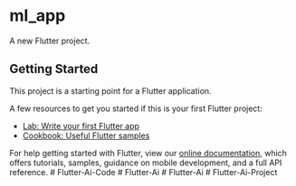 # ml_app

A new Flutter project.

## Getting Started

This project is a starting point for a Flutter application.

A few resources to get you started if this is your first Flutter project:

- [Lab: Write your first Flutter app](https://flutter.dev/docs/get-started/codelab)
- [Cookbook: Useful Flutter samples](https://flutter.dev/docs/cookbook)

For help getting started with Flutter, view our
[online documentation](https://flutter.dev/docs), which offers tutorials,
samples, guidance on mobile development, and a full API reference.
#   F l u t t e r - A i - C o d e  
 #   F l u t t e r - A i  
 #   F l u t t e r - A i  
 #   F l u t t e r - A i - P r o j e c t  
 
